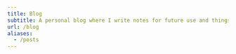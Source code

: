 ```yaml
---
title: Blog
subtitle: A personal blog where I write notes for future use and things I find interesting in the digital world.
url: /blog
aliases:
  - /posts
---
```

